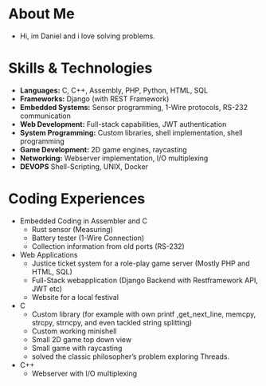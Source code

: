 
# About Me
- Hi, im Daniel and i love solving problems.

# Skills & Technologies
- **Languages:** C, C++, Assembly, PHP, Python, HTML, SQL
- **Frameworks:** Django (with REST Framework)
- **Embedded Systems:** Sensor programming, 1-Wire protocols, RS-232 communication
- **Web Development:** Full-stack capabilities, JWT authentication
- **System Programming:** Custom libraries, shell implementation, shell programming
- **Game Development:** 2D game engines, raycasting
- **Networking:** Webserver implementation, I/O multiplexing
- **DEVOPS** Shell-Scripting, UNIX, Docker
  
# Coding Experiences
- Embedded Coding in Assembler and C
  - Rust sensor (Measuring)
  - Battery tester (1-Wire Connection)
  - Collection information from old ports (RS-232)
- Web Applications
  - Justice ticket system for a role-play game server (Mostly PHP and HTML, SQL)
  - Full-Stack webapplication (Django Backend with Restframework API, JWT etc)
  - Website for a local festival
- C
  - Custom library (for example with own printf ,get_next_line, memcpy, strcpy, strncpy, and even tackled string splitting)
  - Custom working minishell
  - Small 2D game top down view
  - Small game with raycasting
  - solved the classic philosopher’s problem exploring Threads.
- C++
  - Webserver with I/O multiplexing
